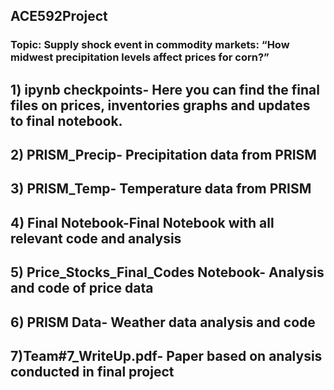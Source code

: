## ACE592Project
### Topic:   Supply shock event in commodity markets: “How midwest precipitation levels affect prices for corn?”
## 1) ipynb checkpoints- Here you can find the final files on prices, inventories graphs and updates to final notebook.
## 2) PRISM_Precip- Precipitation data from PRISM
## 3) PRISM_Temp- Temperature data from PRISM
## 4) Final Notebook-Final Notebook with all  relevant code and analysis
## 5) Price_Stocks_Final_Codes Notebook- Analysis and code of price data
## 6) PRISM Data- Weather data analysis and code 
## 7)Team#7_WriteUp.pdf- Paper based on analysis conducted in final project


